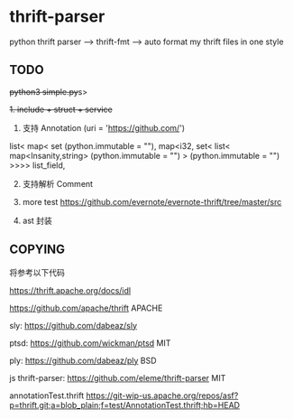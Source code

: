 # thrift-parser

python thrift parser --> thrift-fmt --> auto format my thrift files in one style


## TODO

<s>python3 simple.py</s>s>

<s>1. include + struct + service</s>

1. 支持 Annotation (uri = 'https://github.com/')

list<
    map<
        set<i32> (python.immutable = ""),
        map<i32,
            set<
                list<
                    map<Insanity,string> (python.immutable = "")
                    >
                (python.immutable = "")
            >>>> list_field,


2. 支持解析 Comment


3. more test https://github.com/evernote/evernote-thrift/tree/master/src

4. ast 封装


## COPYING

将参考以下代码

https://thrift.apache.org/docs/idl

https://github.com/apache/thrift APACHE


sly: https://github.com/dabeaz/sly

ptsd: https://github.com/wickman/ptsd MIT

ply: https://github.com/dabeaz/ply BSD

js thrift-parser: https://github.com/eleme/thrift-parser MIT

annotationTest.thrift https://git-wip-us.apache.org/repos/asf?p=thrift.git;a=blob_plain;f=test/AnnotationTest.thrift;hb=HEAD